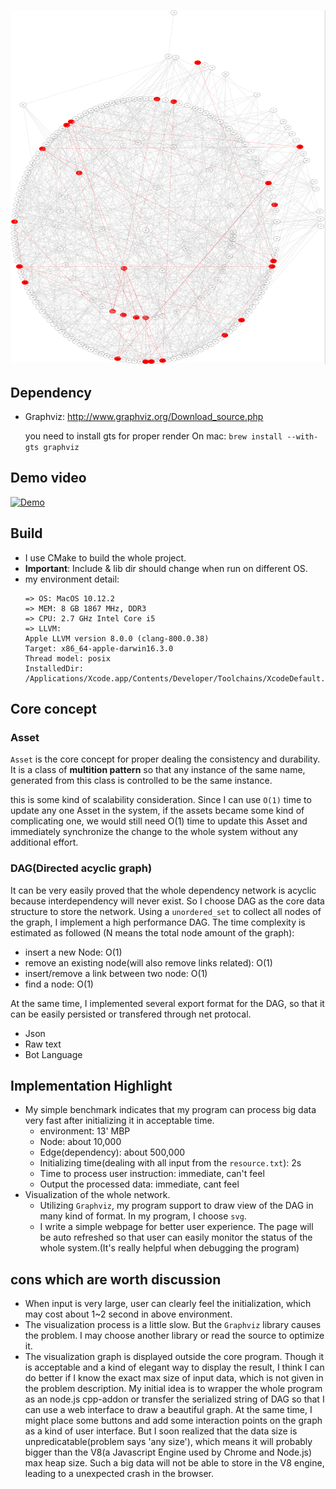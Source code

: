 ![showcase](https://github.com/tankiJong/asset-managment/raw/develop/showcase.png)
## Dependency
* Graphviz: http://www.graphviz.org/Download_source.php

  you need to install gts for proper render
  On mac: `brew install --with-gts graphviz`
## Demo video
[![Demo](http://img.youtube.com/vi/T-9KVF6HpxTrU/0.jpg)](https://youtu.be/9KVF6HpxTrU)
## Build
* I use CMake to build the whole project.
* **Important**: Include & lib dir should change when run on different OS.
* my environment detail:
  ```
  => OS: MacOS 10.12.2
  => MEM: 8 GB 1867 MHz, DDR3
  => CPU: 2.7 GHz Intel Core i5
  => LLVM:
  Apple LLVM version 8.0.0 (clang-800.0.38)
  Target: x86_64-apple-darwin16.3.0
  Thread model: posix
  InstalledDir: /Applications/Xcode.app/Contents/Developer/Toolchains/XcodeDefault.xctoolchain/usr/bin
  ```
  
## Core concept
### Asset
  
  `Asset` is the core concept for proper dealing the consistency and durability. It is a class of **multition pattern** so that any instance of the same name, generated from this class is controlled to be the same instance.
  
  this is some kind of scalability consideration. Since I can use `O(1)` time to update any one Asset in the system, if the assets became some kind of complicating one, we would still need O(1) time to update this Asset and immediately synchronize the change to the whole system without any additional effort. 
### DAG(Directed acyclic graph)
  
  It can be very easily proved that the whole dependency network is acyclic because interdependency will never exist. So I choose DAG as the core data structure to store the network. Using a `unordered_set` to collect all nodes of the graph, I implement a high performance DAG. The time complexity is estimated as followed (N means the total node amount of the graph):
  - insert a new Node: O(1)
  - remove an existing node(will also remove links related): O(1)
  - insert/remove a link between two node: O(1)
  - find a node: O(1)
  
  At the same time, I implemented several export format for the DAG, so that it can be easily persisted or transfered through net protocal.
  
  - Json
  - Raw text
  - Bot Language
  
## Implementation Highlight
  - My simple benchmark indicates that my program can process big data very fast after initializing it in acceptable time. 
    * environment: 13' MBP
    * Node: about 10,000
    * Edge(dependency): about 500,000
    * Initializing time(dealing with all input from the `resource.txt`): 2s
    * Time to process user instruction: immediate, can't feel
    * Output the processed data: immediate, cant feel
  - Visualization of the whole network.
    * Utilizing `Graphviz`, my program support to draw view of the DAG in many kind of format. In my program, I choose `svg`.
    * I write a simple webpage for better user experience. The page will be auto refreshed so that user can easily monitor the status of the whole system.(It's really helpful when debugging the program)
 
## cons which are worth discussion
   - When input is very large, user can clearly feel the initialization, which may cost about 1~2 second in above environment.
   - The visualization process is a little slow. But the `Graphviz` library causes the problem. I may choose another library or read the source to optimize it.
   - The visualization graph is displayed outside the core program. Though it is acceptable and a kind of elegant way to display the result, I think I can do better if I know the exact max size of input data, which is not given in the problem description. My initial idea is to wrapper the whole program as an node.js cpp-addon or transfer the serialized string of DAG so that I can use a web interface to draw a beautiful graph. At the same time, I might place some buttons and add some interaction points on the graph as a kind of user interface. But I soon realized that the data size is unpredicatable(problem says 'any size'), which means it will probably bigger than the V8(a Javascript Engine used by Chrome and Node.js) max heap size. Such a big data will not be able to store in the V8 engine, leading to a unexpected crash in the browser.